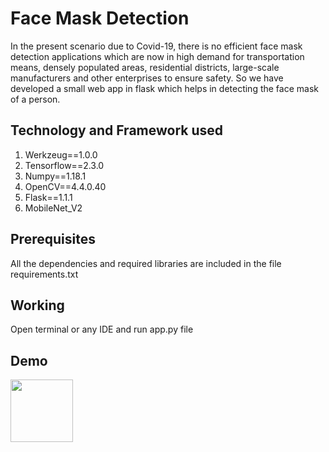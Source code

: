 # Face Mask Detection

In the present scenario due to Covid-19, there is no efficient face mask detection applications which are now in high demand for transportation means, densely populated areas, residential districts, large-scale manufacturers and other enterprises to ensure safety. So we have developed a small web app in flask which helps in detecting the face mask of a person.

## Technology and Framework used

1. Werkzeug==1.0.0  
2. Tensorflow==2.3.0  
3. Numpy==1.18.1  
4. OpenCV==4.4.0.40  
5. Flask==1.1.1  
6. MobileNet_V2  

## Prerequisites

All the dependencies and required libraries are included in the file requirements.txt

## Working

Open terminal or any IDE and run app.py file

## Demo
<img src="demo/demo.gif" width="100" height="100" />

